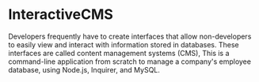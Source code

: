 # InteractiveCMS
Developers frequently have to create interfaces that allow non-developers to easily view and interact with information stored in databases. These interfaces are called content management systems (CMS), This is a command-line application from scratch to manage a company's employee database, using Node.js, Inquirer, and MySQL. 
